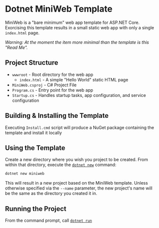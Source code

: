 # Dotnet MiniWeb Template

MiniWeb is a "bare minimum" web app template for ASP.NET Core. Exorcising this template results in a small static web app with only a single `index.html` page.

_Warning: At the moment the item more minimal than the template is this "Read Me"._

## Project Structure

- `wwwroot` - Root directory for the web app
    - `index.html` - A simple "Hello World" static HTML page
- `MiniWeb.csproj` - C# Project File
- `Program.cs` - Entry point for the web app
- `Startup.cs` - Handles startup tasks, app configuration, and service configuration

## Building & Installing the Template

Executing `Install.cmd` script will produce a NuGet package containing the template and install it locally

## Using the Template

Create a new directory where you wish you project to be created. From within that directory, execute the [`dotnet new`](https://docs.microsoft.com/en-us/dotnet/core/tools/dotnet-new?tabs=netcore2x) command:

```ps
dotnet new miniweb
```

This will result in a new project based on the MiniWeb template. Unless otherwise specified via the `--name` parameter, the new project's name will be the same as the directory you created it in. 

## Running the Project

From the command prompt, call [`dotnet run`](https://docs.microsoft.com/en-us/dotnet/core/tools/dotnet-run?tabs=netcore2x)